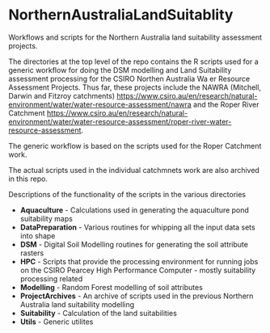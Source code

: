 # NorthernAustraliaLandSuitablity
Workflows and scripts for the Northern Australia land suitability assessment projects.


The directories at the top level of the repo contains the R scripts used for a generic workflow for doing the DSM modelling and Land Suitability assessment processing for the CSIRO Northen Australia Wa er Resource Assessment Projects. Thus far, these projects include the NAWRA (Mitchell, Darwin and Fitzroy catchments) https://www.csiro.au/en/research/natural-environment/water/water-resource-assessment/nawra and the Roper River Catchment https://www.csiro.au/en/research/natural-environment/water/water-resource-assessment/roper-river-water-resource-assessment.

The generic workflow is based on the scripts used for the Roper Catchment work.

The actual scripts used in the individual catchmnets work are also archived in this repo.

Descriptions of the functionality of the scripts in the various directories

- **Aquaculture** - Calculations used in generating the aquaculture pond suitability maps
- **DataPreparation** - Various routines for whipping all the input data sets into shape
- **DSM** - Digital Soil Modelling routines for generating the soil attribute rasters
- **HPC** - Scripts that provide the processing environment for running jobs on the CSIRO Pearcey High Performance Computer - mostly suitability processing related
- **Modelling** - Random Forest modelling of soil attributes
- **ProjectArchives** - An archive of scripts used in the previous Northern Australia land suitability modelling
- **Suitability** - Calculation of the land suitabilities
- **Utils** - Generic utilites


